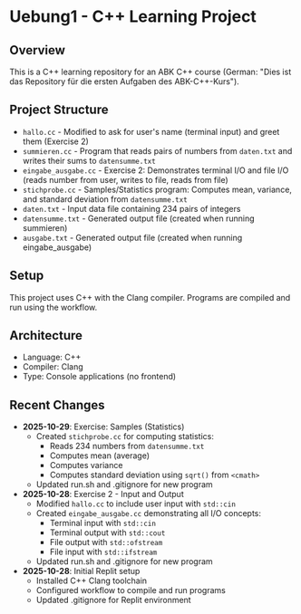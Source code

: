 # Uebung1 - C++ Learning Project

## Overview
This is a C++ learning repository for an ABK C++ course (German: "Dies ist das Repository für die ersten Aufgaben des ABK-C++-Kurs").

## Project Structure
- `hallo.cc` - Modified to ask for user's name (terminal input) and greet them (Exercise 2)
- `summieren.cc` - Program that reads pairs of numbers from `daten.txt` and writes their sums to `datensumme.txt`
- `eingabe_ausgabe.cc` - Exercise 2: Demonstrates terminal I/O and file I/O (reads number from user, writes to file, reads from file)
- `stichprobe.cc` - Samples/Statistics program: Computes mean, variance, and standard deviation from `datensumme.txt`
- `daten.txt` - Input data file containing 234 pairs of integers
- `datensumme.txt` - Generated output file (created when running summieren)
- `ausgabe.txt` - Generated output file (created when running eingabe_ausgabe)

## Setup
This project uses C++ with the Clang compiler. Programs are compiled and run using the workflow.

## Architecture
- Language: C++
- Compiler: Clang
- Type: Console applications (no frontend)

## Recent Changes
- **2025-10-29**: Exercise: Samples (Statistics)
  - Created `stichprobe.cc` for computing statistics:
    - Reads 234 numbers from `datensumme.txt`
    - Computes mean (average)
    - Computes variance
    - Computes standard deviation using `sqrt()` from `<cmath>`
  - Updated run.sh and .gitignore for new program
- **2025-10-28**: Exercise 2 - Input and Output
  - Modified `hallo.cc` to include user input with `std::cin`
  - Created `eingabe_ausgabe.cc` demonstrating all I/O concepts:
    - Terminal input with `std::cin`
    - Terminal output with `std::cout`
    - File output with `std::ofstream`
    - File input with `std::ifstream`
  - Updated run.sh and .gitignore for new program
- **2025-10-28**: Initial Replit setup
  - Installed C++ Clang toolchain
  - Configured workflow to compile and run programs
  - Updated .gitignore for Replit environment
